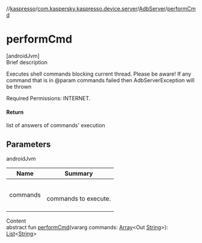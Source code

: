 //[kaspresso](../../index.md)/[com.kaspersky.kaspresso.device.server](../index.md)/[AdbServer](index.md)/[performCmd](perform-cmd.md)



# performCmd  
[androidJvm]  
Brief description  




Executes shell commands blocking current thread. Please be aware! If any command that is in @param commands failed then AdbServerException will be thrown



Required Permissions: INTERNET.





#### Return  


list of answers of commands' execution



## Parameters  
  
androidJvm  
  
|  Name|  Summary| 
|---|---|
| commands| <br><br>commands to execute.<br><br>
  
  
Content  
abstract fun [performCmd](perform-cmd.md)(vararg commands: [Array](https://kotlinlang.org/api/latest/jvm/stdlib/kotlin/-array/index.html)<Out [String](https://kotlinlang.org/api/latest/jvm/stdlib/kotlin/-string/index.html)>): [List](https://kotlinlang.org/api/latest/jvm/stdlib/kotlin.collections/-list/index.html)<[String](https://kotlinlang.org/api/latest/jvm/stdlib/kotlin/-string/index.html)>  



